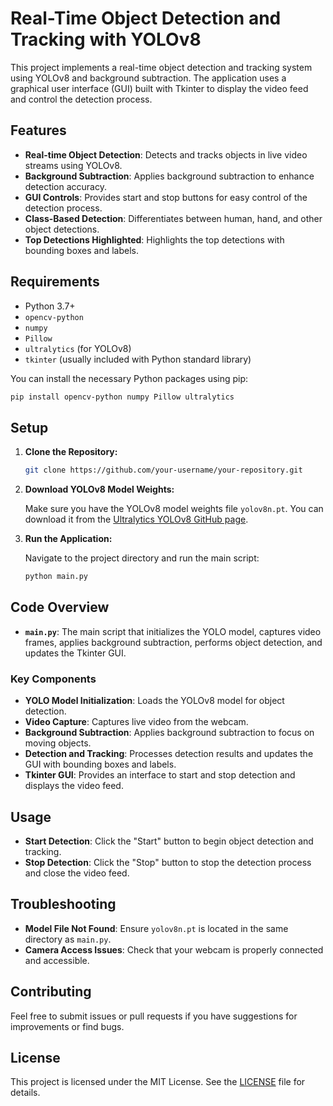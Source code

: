 # Real-Time Object Detection and Tracking with YOLOv8

This project implements a real-time object detection and tracking system using YOLOv8 and background subtraction. The application uses a graphical user interface (GUI) built with Tkinter to display the video feed and control the detection process.

## Features

- **Real-time Object Detection**: Detects and tracks objects in live video streams using YOLOv8.
- **Background Subtraction**: Applies background subtraction to enhance detection accuracy.
- **GUI Controls**: Provides start and stop buttons for easy control of the detection process.
- **Class-Based Detection**: Differentiates between human, hand, and other object detections.
- **Top Detections Highlighted**: Highlights the top detections with bounding boxes and labels.

## Requirements

- Python 3.7+
- `opencv-python`
- `numpy`
- `Pillow`
- `ultralytics` (for YOLOv8)
- `tkinter` (usually included with Python standard library)

You can install the necessary Python packages using pip:

```bash
pip install opencv-python numpy Pillow ultralytics
```

## Setup

1. **Clone the Repository:**

   ```bash
   git clone https://github.com/your-username/your-repository.git
   ```

2. **Download YOLOv8 Model Weights:**

   Make sure you have the YOLOv8 model weights file `yolov8n.pt`. You can download it from the [Ultralytics YOLOv8 GitHub page](https://github.com/ultralytics/yolov5/releases).

3. **Run the Application:**

   Navigate to the project directory and run the main script:

   ```bash
   python main.py
   ```

## Code Overview

- **`main.py`**: The main script that initializes the YOLO model, captures video frames, applies background subtraction, performs object detection, and updates the Tkinter GUI.

### Key Components

- **YOLO Model Initialization**: Loads the YOLOv8 model for object detection.
- **Video Capture**: Captures live video from the webcam.
- **Background Subtraction**: Applies background subtraction to focus on moving objects.
- **Detection and Tracking**: Processes detection results and updates the GUI with bounding boxes and labels.
- **Tkinter GUI**: Provides an interface to start and stop detection and displays the video feed.

## Usage

- **Start Detection**: Click the "Start" button to begin object detection and tracking.
- **Stop Detection**: Click the "Stop" button to stop the detection process and close the video feed.

## Troubleshooting

- **Model File Not Found**: Ensure `yolov8n.pt` is located in the same directory as `main.py`.
- **Camera Access Issues**: Check that your webcam is properly connected and accessible.

## Contributing

Feel free to submit issues or pull requests if you have suggestions for improvements or find bugs.

## License

This project is licensed under the MIT License. See the [LICENSE](LICENSE) file for details.
